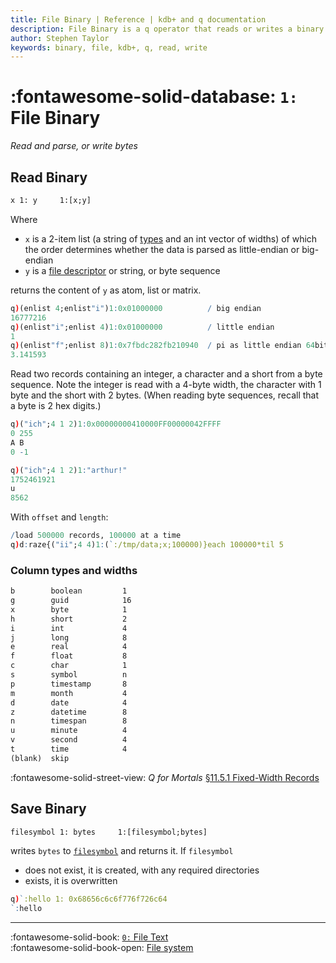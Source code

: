 ```yaml
---
title: File Binary | Reference | kdb+ and q documentation
description: File Binary is a q operator that reads or writes a binary file.
author: Stephen Taylor
keywords: binary, file, kdb+, q, read, write
---
```

# :fontawesome-solid-database: `1:` File Binary 

_Read and parse, or write bytes_






## Read Binary

```txt
x 1: y     1:[x;y]
```

Where 

-   `x` is a 2-item list (a string of [types](#column-types-and-widths) and an int vector of widths) of which the order determines whether the data is parsed as little-endian or big-endian
-   `y` is a [file descriptor](../basics/glossary.md#file-descriptor) or string, or byte sequence

returns the content of `y` as atom, list or matrix.

```q
q)(enlist 4;enlist"i")1:0x01000000          / big endian
16777216
q)(enlist"i";enlist 4)1:0x01000000          / little endian
1
q)(enlist"f";enlist 8)1:0x7fbdc282fb210940  / pi as little endian 64bit float
3.141593
```

Read two records containing an integer, a character and a short from a byte sequence. Note the integer is read with a 4-byte width, the character with 1 byte and the short with 2 bytes. (When reading byte sequences, recall that a byte is 2 hex digits.)

```q
q)("ich";4 1 2)1:0x00000000410000FF00000042FFFF
0 255
A B
0 -1

q)("ich";4 1 2)1:"arthur!"
1752461921
u
8562
```

With `offset` and `length`:

```q
/load 500000 records, 100000 at a time
q)d:raze{("ii";4 4)1:(`:/tmp/data;x;100000)}each 100000*til 5
```


### Column types and widths

```txt
b        boolean         1
g        guid            16
x        byte            1
h        short           2
i        int             4
j        long            8
e        real            4
f        float           8
c        char            1
s        symbol          n
p        timestamp       8
m        month           4
d        date            4
z        datetime        8
n        timespan        8
u        minute          4
v        second          4
t        time            4
(blank)  skip           
```

:fontawesome-solid-street-view:
_Q for Mortals_
[§11.5.1 Fixed-Width Records](/q4m3/11_IO/#1151-fixed-width-records)


## Save Binary

```txt
filesymbol 1: bytes     1:[filesymbol;bytes]
```

writes `bytes` to [`filesymbol`](../basics/glossary.md#file-symbol) and returns it. If `filesymbol`

-   does not exist, it is created, with any required directories
-   exists, it is overwritten

```q
q)`:hello 1: 0x68656c6c6f776f726c64
`:hello
```

----
:fontawesome-solid-book:
[`0:` File Text](file-text.md)
<br>
:fontawesome-solid-book-open:
[File system](../basics/files.md)

